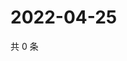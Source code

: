 # 2022-04-25

共 0 条

<!-- BEGIN WEIBO -->
<!-- 最后更新时间 Mon Apr 25 2022 09:12:29 GMT+0800 (China Standard Time) -->

<!-- END WEIBO -->
